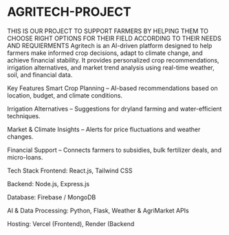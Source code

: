 # AGRITECH-PROJECT
THIS IS OUR PROJECT TO SUPPORT FARMERS BY HELPING THEM TO CHOOSE RIGHT OPTIONS FOR THEIR FIELD ACCORDING TO THEIR NEEDS AND REQUIERMENTS
Agritech is an AI-driven platform designed to help farmers make informed crop decisions, adapt to climate change, and achieve financial stability. It provides personalized crop recommendations, irrigation alternatives, and market trend analysis using real-time weather, soil, and financial data.

Key Features
Smart Crop Planning – AI-based recommendations based on location, budget, and climate conditions.

Irrigation Alternatives – Suggestions for dryland farming and water-efficient techniques.

Market & Climate Insights – Alerts for price fluctuations and weather changes.

Financial Support – Connects farmers to subsidies, bulk fertilizer deals, and micro-loans.

Tech Stack
Frontend: React.js, Tailwind CSS

Backend: Node.js, Express.js

Database: Firebase / MongoDB

AI & Data Processing: Python, Flask, Weather & AgriMarket APIs

Hosting: Vercel (Frontend), Render (Backend
